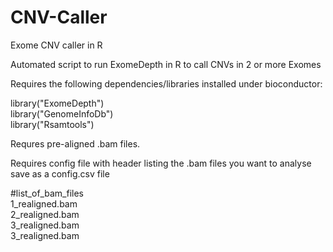 # CNV-Caller
Exome CNV caller in R

Automated script to run ExomeDepth in R to call CNVs in 2 or more Exomes

Requires the following dependencies/libraries installed under bioconductor:

library("ExomeDepth") \
library("GenomeInfoDb") \
library("Rsamtools") 

Requres pre-aligned .bam files.

Requires config file with header listing the .bam files you want to analyse \
save as a config.csv file 

#list_of_bam_files \
1_realigned.bam \
2_realigned.bam \
3_realigned.bam \
3_realigned.bam
